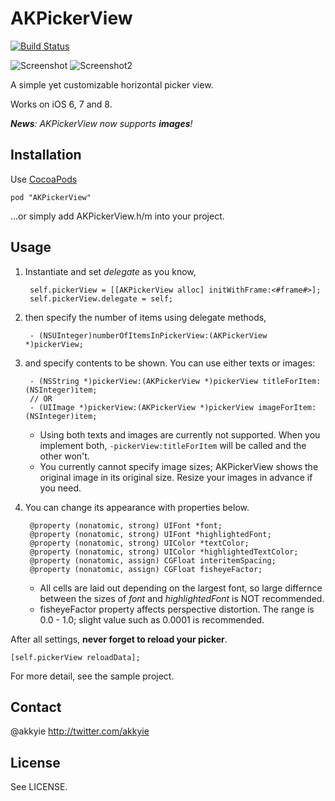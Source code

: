 AKPickerView
============

[![Build Status](https://travis-ci.org/Akkyie/AKPickerView.svg?branch=master)](https://travis-ci.org/Akkyie/AKPickerView)

![Screenshot](./Screenshot.gif) ![Screenshot2](./Screenshot2.gif)


A simple yet customizable horizontal picker view.

Works on iOS 6, 7 and 8.

*__News__: AKPickerView now supports __images__!*

Installation
------------

Use [CocoaPods](http://cocoapods.org)

    pod "AKPickerView"

…or simply add AKPickerView.h/m into your project.

Usage
-----

1. Instantiate and set *delegate* as you know,

        self.pickerView = [[AKPickerView alloc] initWithFrame:<#frame#>];
        self.pickerView.delegate = self;

1. then specify the number of items using delegate methods,

        - (NSUInteger)numberOfItemsInPickerView:(AKPickerView *)pickerView;
	
1. and specify contents to be shown. You can use either texts or images:

        - (NSString *)pickerView:(AKPickerView *)pickerView titleForItem:(NSInteger)item;
        // OR
        - (UIImage *)pickerView:(AKPickerView *)pickerView imageForItem:(NSInteger)item;
	
    - Using both texts and images are currently not supported. When you implement both, `-pickerView:titleForItem` will be called and the other won't. 
    - You currently cannot specify image sizes; AKPickerView shows the original image in its original size. Resize your images in advance if you need.

1. You can change its appearance with properties below.

        @property (nonatomic, strong) UIFont *font;
        @property (nonatomic, strong) UIFont *highlightedFont;
        @property (nonatomic, strong) UIColor *textColor;
        @property (nonatomic, strong) UIColor *highlightedTextColor;
        @property (nonatomic, assign) CGFloat interitemSpacing;
        @property (nonatomic, assign) CGFloat fisheyeFactor;
    
    - All cells are laid out depending on the largest font, so large differnce between the sizes of *font* and *highlightedFont* is NOT recommended.  
    - fisheyeFactor property affects perspective distortion. The range is 0.0 - 1.0; slight value such as 0.0001 is recommended.

After all settings, **never forget to reload your picker**.

    [self.pickerView reloadData];
    
For more detail, see the sample project.

Contact
-------

@akkyie http://twitter.com/akkyie

License
-------
See LICENSE.
